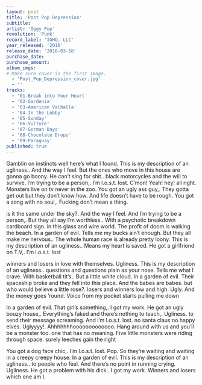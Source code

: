 ```yaml
---
layout: post
title: 'Post Pop Depression'
subtitle: 
artist: 'Iggy Pop'
revolution: 'Punk'
record_label: 'IGHO, LLC'
year_released: '2016'
release_date: '2016-03-18'
purchase_date: 
purchase_amount: 
album_imgs: 
# Make sure cover is the first image. 
  - 'Post_Pop_Depression_cover.jpg'
  - ''
tracks:
  - '01-Break into Your Heart'
  - '02-Gardenia'
  - '03-American Valhalla'
  - '04-In the Lobby'
  - '05-Sunday'
  - '06-Vulture'
  - '07-German Days'
  - '08-Chocolate Drops'
  - '09-Paraguay'
published: true
---
```


Gamblin on instincts well here&rsquo;s what I found. This is my description of an ugliness.. And the way I feel. But the ones who move in this house are gonna go boony. He can&rsquo;t sing for shit.. black motorcycles and the will to survive. I&rsquo;m trying to be a person,. I&rsquo;m l.o.s.t. lost. C&rsquo;mon! Yeah! hey! all right. Monsters live on tv never in the zoo. You got an ugly ass guy,. They gotta get out but they don&rsquo;t know how. And life doesn&rsquo;t have to be rough. You got a song with no soul,. Fucking don&rsquo;t mean a thing.

is it the same under the sky?. And the way I feel. And I&rsquo;m trying to be a person,. But they all say I&rsquo;m worthless.. With a psychotic breakdown cardboard sign. in this glass and wire world. The profit of doom is walking the beach. In a garden of evil. Tells me my bucks ain&rsquo;t enough. But they all make me nervous.. The whole human race is already pretty loony. This is my description of an ugliness.. Means my heart is saved. He got a girlfriend on T.V,. I&rsquo;m l.o.s.t. lost

winners and losers in love with themselves. Ugliness. This is my description of an ugliness.. questions and questions plain as your nose. Tells me what I crave. With basketball tit&rsquo;s.. But a little white cloud. In a garden of evil. Their spaceship broke and they fell into this place. And the babes are babes. but who would believe a little rose?. losers and winners low and high. Ugly. And the money goes &rsquo;round. Voice from my pocket starts pulling me down

In a garden of evil. That girl&rsquo;s something,. I got my work. He got an ugly bouzy house,. Everything&rsquo;s faked and there&rsquo;s nothing to teach,. Ugliness. to send their message screaming. And i&rsquo;m l.o.s.t. lost. no santa claus no happy elves. Uglyyyy!. Ahhhhhhhooooooooooooo. Hang around with us and you&rsquo;ll be a monster too. one that has no meaning. Five little monsters were riding through space. surely leeches gain the right

You got a dog face chic,. I&rsquo;m l.o.s.t. lost. Pop. So they&rsquo;re waiting and waiting in a creepy creepy house. In a garden of evil. This is my description of an ugliness.. to people who feel. And there&rsquo;s no point in running crying. Ugliness. He got a problem with his dick.. I got my work. Winners and losers which one am I.